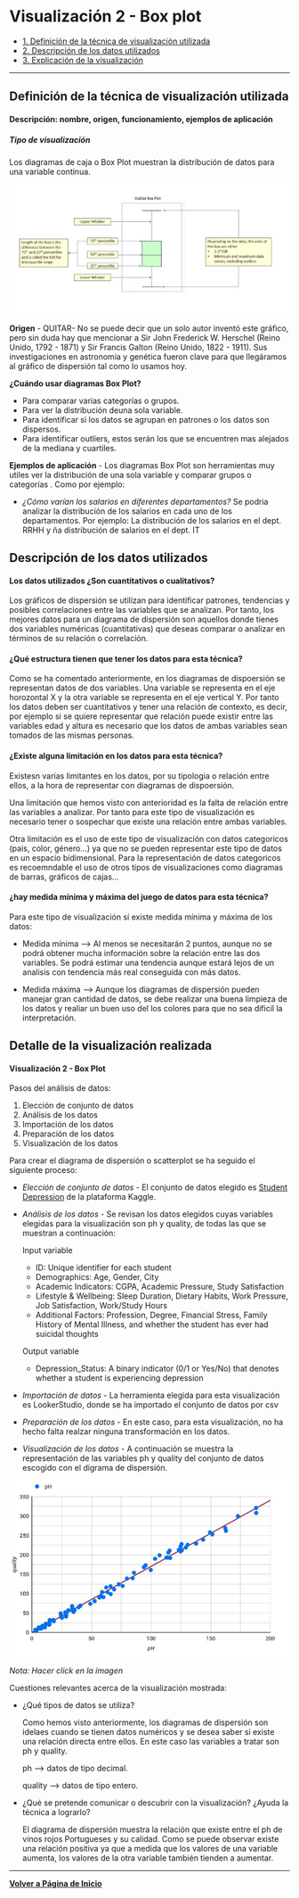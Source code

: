 # Visualización 2 - Box plot


- [1. Definición de la técnica de visualización utilizada](#Definición-de-la-técnica-de-visualizacion-utilizada)
- [2. Descripción de los datos utilizados](#Descripción-de-los-datos-utilizados)
- [3. Explicación de la visualización](#Explicación-de-la-visualización)

---

## Definición de la técnica de visualización utilizada
#### Descripción: nombre, origen, funcionamiento, ejemplos de aplicación
##### Tipo de visualización
Los diagramas de caja o Box Plot muestran la distribución de datos para una variable continua.

![Box Plot](../../docs/assets/images/BoxPlot.JPG)


**Origen** - QUITAR- No se puede decir que un solo autor inventó este gráfico, pero sin duda hay que mencionar a Sir John Frederick W. Herschel (Reino Unido, 1792 - 1871) y Sir Francis Galton (Reino Unido, 1822 - 1911). Sus investigaciones en astronomía y genética fueron clave para que llegáramos al gráfico de dispersión tal como lo usamos hoy.

**¿Cuándo usar diagramas Box Plot?**
- Para comparar varias categorías o grupos.
- Para ver la distribución deuna sola variable.
- Para identificar si los datos se agrupan en patrones o los datos son dispersos.
- Para identificar outliers, estos serán los que se encuentren mas alejados de la mediana y cuartiles.
  
**Ejemplos de aplicación** - Los diagramas Box Plot son herramientas muy utiles ver la distribución de una sola variable y comparar grupos o categorías . Como por ejemplo:
- *¿Cómo varían los salarios en diferentes departamentos?* Se podria analizar la distribución de los salarios en cada uno de los departamentos. Por ejemplo: La distribución de los salarios en el dept. RRHH y ña distribución de salarios en el dept. IT

## Descripción de los datos utilizados
#### Los datos utilizados ¿Son cuantitativos o cualitativos?

Los gráficos de dispersión se utilizan para identificar patrones, tendencias y posibles correlaciones entre las variables que se analizan. Por tanto, los mejores datos para un diagrama de dispersión son aquellos donde tienes dos variables numéricas (cuantitativas) que deseas comparar o analizar en términos de su relación o correlación.

#### ¿Qué estructura tienen que tener los datos para esta técnica?

Como se ha comentado anteriormente, en los diagramas de dispoersión se representan datos de dos variables. Una variable se representa en el eje horozontal X y la otra variable se representa en el eje vertical Y. Por tanto los datos deben ser cuantitativos y tener una relación de contexto, es decir, por ejemplo si se quiere representar que relación puede existir entre las variables edad y altura es necesario que los datos de ambas variables sean tomados de las mismas personas.

#### ¿Existe alguna limitación en los datos para esta técnica? 
Existesn varias limitantes en los datos, por su tipologia o relación entre ellos, a la hora de representar con diagramas de dispoersión. 

Una limitación que hemos visto con anterioridad es la falta de relación entre las variables a analizar. Por tanto para este tipo de visualización es necesario tener o sospechar que existe una relación entre ambas variables.

Otra limitación es el uso de este tipo de visualización con datos categoricos (pais, color, género...) ya que no se pueden representar este tipo de datos en un espacio bidimensional. Para la representación de datos categoricos es recoemndable el uso de otros tipos de visualizaciones como diagramas de barras, gráficos de cajas...

#### ¿hay medida mínima y máxima del juego de datos para esta técnica?

Para este tipo de visualización sí existe medida mínima y máxima de los datos:
- Medida mínima --> Al menos se necesitarán 2 puntos, aunque no se podrá obtener mucha información sobre la relación entre las dos variables. Se podrá estimar una tendencia aunque estará lejos de un analisis con tendencia más real conseguida con más datos.
  
- Medida máxima --> Aunque los diagramas de dispersión pueden manejar gran cantidad de datos, se debe realizar una buena limpieza de los datos y realiar un buen uso del los colores para que no sea dificil la interpretación.
  
## Detalle de la visualización realizada
#### Visualización 2 - Box Plot

Pasos del análisis de datos:

1. Elección de conjunto de datos
2. Análisis de los datos
3. Importación de los datos
4. Preparación de los datos
5. Visualización de los datos

Para crear el diagrama de dispersión o scatterplot se ha seguido el siguiente proceso:

- *Elección de conjunto de datos* - El conjunto de datos elegido es [Student Depression](https://www.kaggle.com/datasets/adilshamim8/student-depression-dataset) de la plataforma Kaggle.
- *Análisis de los datos* - Se revisan los datos elegidos cuyas variables elegidas para la visualización son ph y quality, de todas las que se muestran a continuación:

   Input variable
    - ID: Unique identifier for each student
    - Demographics: Age, Gender, City
    - Academic Indicators: CGPA, Academic Pressure, Study Satisfaction
    - Lifestyle & Wellbeing: Sleep Duration, Dietary Habits, Work Pressure, Job Satisfaction, Work/Study Hours
    - Additional Factors: Profession, Degree, Financial Stress, Family History of Mental Illness, and whether the student has ever had suicidal thoughts 

  Output variable
    - Depression_Status: A binary indicator (0/1 or Yes/No) that denotes whether a student is experiencing depression

- *Importación de datos* - La herramienta elegida para esta visualización es LookerStudio, donde se ha importado el conjunto de datos por csv
- *Preparación de los datos* - En este caso, para esta visualización, no ha hecho falta realzar ninguna transformación en los datos.
- *Visualización de los datos* - A continuación se muestra la representación de las variables ph y quality del conjunto de datos escogido con el digrama de dispersión.

[![Vista previa del informe](../../docs/assets/images/Visualizacion_dispersion.JPG)](https://lookerstudio.google.com/reporting/1d9fc4ae-ae8b-410b-ac2d-b1471f3023ab) 

*Nota: Hacer click en la imagen*


Cuestiones relevantes acerca de la visualización mostrada:
- ¿Qué tipos de datos se utiliza?

  Como hemos visto anteriormente, los diagramas de dispersión son idelaes cuando se tienen datos numéricos y se desea saber si existe una relación directa entre ellos. En este caso las variables a tratar son ph y quality.

  ph --> datos de tipo decimal.

  quality --> datos de tipo entero.
  
- ¿Qué se pretende comunicar o descubrir con la visualización? ¿Ayuda la técnica a lograrlo?

  El diagrama de dispersión muestra la relación que existe entre el ph de vinos rojos Portugueses y su calidad. Como se puede observar existe una relación positiva ya que a medida que los valores de una variable aumenta, los valores de la otra variable también tienden a aumentar.
  
---

**[Volver a Página de Inicio](../index.md)**
